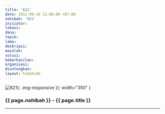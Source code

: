 ```yaml
---
title: '621'
date: 2011-09-16 11:08:00 +07:00
nohibah: '621'
inisiator: 
lokasi: 
dana: 
topik: 
lama: 
deskripsi: 
masalah: 
solusi: 
keberhasilan: 
organisasi: 
diuntungkan: 
layout: hibahcmb
---
```


![621](/static/img/hibahcmb/621.png){: .img-responsive }{: width="350" }

### {{ page.nohibah }} - {{ page.title }}

---
